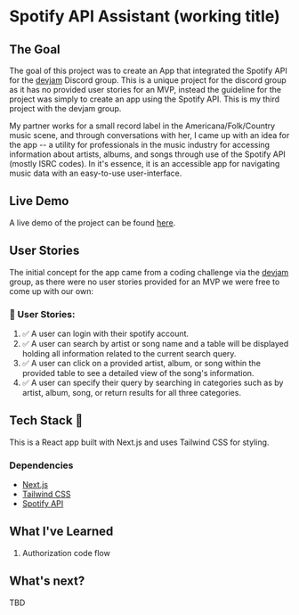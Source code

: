 # Spotify API Assistant (working title)

## The Goal 

The goal of this project was to create an App that integrated the Spotify API for the [devjam](https://devjam.vercel.app/project/Spotify-API-11) Discord group. This is a unique project for the discord group as it has no provided user stories for an MVP, instead the guideline for the project was simply to create an app using the Spotify API. This is my third project with the devjam group.

My partner works for a small record label in the Americana/Folk/Country music scene, and through conversations with her, I came up with an idea for the app -- a utility for professionals in the music industry for accessing information about artists, albums, and songs through use of the Spotify API (mostly ISRC codes). In it's essence, it is an accessible app for navigating music data with an easy-to-use user-interface.

## Live Demo 

A live demo of the project can be found [here](https://spotifyapp-three.vercel.app/).

## User Stories

The initial concept for the app came from a coding challenge via the [devjam](https://devjam.vercel.app/project/Spotify-API-11) group, as there were no user stories provided for an MVP we were free to come up with our own:

### 📔 User Stories:
1. ✅ A user can login with their spotify account.
2. ✅ A user can search by artist or song name and a table will be displayed holding all information related to the current search query.
3. ✅ A user can click on a provided artist, album, or song within the provided table to see a detailed view of the song's information.
4. ✅ A user can specify their query by searching in categories such as by artist, album, song, or return results for all three categories.

 ## Tech Stack 🥞

 This is a React app built with Next.js and uses Tailwind CSS for styling.

 ### Dependencies

 - [Next.js](https://nextjs.org/)
 - [Tailwind CSS](https://tailwindcss.com/)
 - [Spotify API](https://developer.spotify.com/)

 ## What I've Learned

1. Authorization code flow

## What's next?

TBD